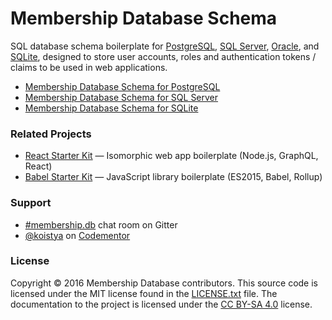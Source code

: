 # Membership Database Schema

SQL database schema boilerplate for [PostgreSQL](https://aws.amazon.com/rds/postgresql/),
[SQL Server](https://azure.microsoft.com/services/sql-database/),
[Oracle](https://aws.amazon.com/rds/oracle/), and [SQLite](http://sqlite.org/), designed to store
user accounts, roles and authentication tokens / claims to be used in web applications.

* [Membership Database Schema for PostgreSQL](https://github.com/membership/membership.db/tree/master/postgres)
* [Membership Database Schema for SQL Server](https://github.com/membership/membership.db/tree/master/mssql)
* [Membership Database Schema for SQLite](https://github.com/membership/membership.db/tree/master/sqlite)

### Related Projects

* [React Starter Kit](https://github.com/kriasoft/react-starter-kit) — Isomorphic web app boilerplate (Node.js, GraphQL, React)
* [Babel Starter Kit](https://github.com/kriasoft/babel-starter-kit) — JavaScript library boilerplate (ES2015, Babel, Rollup)

### Support

* [#membership.db](https://gitter.im/membership/membership.db) chat room on Gitter
* [@koistya](https://twitter.com/koistya) on [Codementor](https://www.codementor.io/koistya)

### License

Copyright © 2016 Membership Database contributors. This source code is licensed
under the MIT license found in the [LICENSE.txt](https://github.com/membership/membership.db/blob/master/LICENSE.txt)
file. The documentation to the project is licensed under the
[CC BY-SA 4.0](http://creativecommons.org/licenses/by-sa/4.0/) license.
